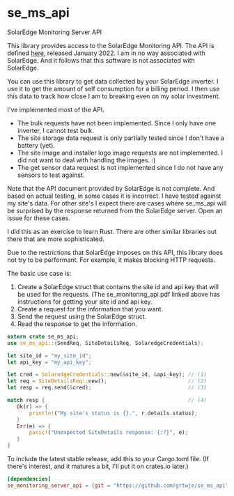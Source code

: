 # se_ms_api
 SolarEdge Monitoring Server API

This library provides access to the SolarEdge Monitoring API. The API is defined [here](https://www.solaredge.com/sites/default/files/se_monitoring_api.pdf), released January 2022. I am in no way associated with SolarEdge. And it follows that this software is not associated with SolarEdge.

You can use this library to get data collected by your SolarEdge inverter. I use it to get the amount of self consumption for a billing period. I then use this data to track how close I am to breaking even on my solar investment.

I've implemented most of the API.
* The bulk requests have not been implemented. Since I only have one inverter, I cannot test bulk.
* The site storage data request is only partially tested since I don't have a battery (yet).
* The site image and installer logo image requests are not implemented. I did not want to deal with handling the images. :)
* The get sensor data request is not implemented since I do not have any sensors to test against.

Note that the API document provided by SolarEdge is not complete. And based on actual testing, in some cases it is incorrect. I have tested against my site's data. For other site's I expect there are cases where se_ms_api will be surprised by the response returned from the SolarEdge server. Open an issue for these cases.

I did this as an exercise to learn Rust.  There are other similar libraries out there that are more sophisticated. 

Due to the restrictions that SolarEdge imposes on this API, this library does not try to be performant. For example, it makes blocking HTTP requests.

The basic use case is:

1. Create a SolarEdge struct that contains the site id and api key that will be used for the requests. (The se_monitoring_api.pdf linked above has instructions for getting your site id and api key.
2. Create a request for the information that you want.
3. Send the request using the SolarEdge struct.
4. Read the response to get the information.

```rust
extern crate se_ms_api;
use se_ms_api::{SendReq, SiteDetailsReq, SolaredgeCredentials};

let site_id = "my_site_id";
let api_key = "my_api_key";

let cred = SolaredgeCredentials::new(&site_id, &api_key); // (1)
let req = SiteDetailsReq::new();                          // (2)
let resp = req.send(&cred);                               // (3)

match resp {                                              // (4)
   Ok(r) => {
       println!("My site's status is {}.", r.details.status);
   }
   Err(e) => {
       panic!("Unexpected SiteDetails response: {:?}", e);
   }
}
```

To include the latest stable release, add this to your Cargo.toml file. (If there's interest, and it matures a bit, I'll put it on crates.io later.)

```toml
[dependencies]
se_monitoring_server_api = {git = "https://github.com/grtwje/se_ms_api", tag = "0.1.0-alpha.4"}
```
